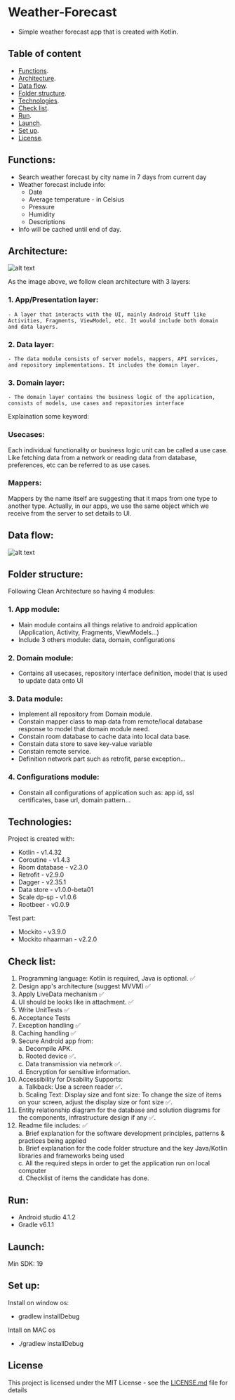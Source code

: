 # Weather-Forecast

- Simple weather forecast app that is created with Kotlin.

## Table of content
* [Functions](#functions).    
* [Architecture](#architecture).     
* [Data flow](#data-flow).    
* [Folder structure](#folder-structure).    
* [Technologies](#technologies).    
* [Check list](#check-list).    
* [Run](#run).     
* [Launch](#launch).     
* [Set up](#set-up).    
* [License](#license).     

## Functions:
- Search weather forecast by city name in 7 days from current day
- Weather forecast include info:
    - Date
    - Average temperature - in Celsius
    - Pressure
    - Humidity
    - Descriptions
- Info will be cached until end of day.

## Architecture:
![alt text](https://miro.medium.com/max/1834/1*q2AL8a9a1ZN6m5OxgLJMvg.png)

As the image above, we follow clean architecture with 3 layers:  
### 1. App/Presentation layer:  
    - A layer that interacts with the UI, mainly Android Stuff like Activities, Fragments, ViewModel, etc. It would include both domain and data layers.  
   ### 2. Data layer:    
    - The data module consists of server models, mappers, API services, and repository implementations. It includes the domain layer.
   ### 3. Domain layer:    
    - The domain layer contains the business logic of the application, consists of models, use cases and repositories interface
  
  Explaination some keyword:  
  ### Usecases:  
Each individual functionality or business logic unit can be called a use case. Like fetching data from a network or reading data from database, preferences, etc can be referred to as use cases.
### Mappers:  
Mappers by the name itself are suggesting that it maps from one type to another type. Actually, in our apps, we use the same object which we receive from the server to set details to UI.

    
## Data flow:
![alt text](https://miro.medium.com/max/3118/1*LldbQQRy3_ujZHbUU7X64Q.png)

## Folder structure:
Following Clean Architecture so having 4 modules:
### 1. App module:  
- Main module contains all things relative to android application (Application, Activity, Fragments, ViewModels...)
- Include 3 others module: data, domain, configurations
### 2. Domain module:  
- Contains all usecases, repository interface definition, model that is used to update data onto UI
### 3. Data module:  
- Implement all repository from Domain module.
- Constain mapper class to map data from remote/local database response to model that domain module need.
- Constain room database to cache data into local data base.
- Constain data store to save key-value variable
- Constain remote service.
- Definition network part such as retrofit, parse exception...
### 4. Configurations module:  
- Constain all configurations of application such as: app id, ssl certificates, base url, domain pattern...

## Technologies:
Project is created with:
* Kotlin - v1.4.32
* Coroutine - v1.4.3
* Room database - v2.3.0
* Retrofit - v2.9.0
* Dagger - v2.35.1
* Data store - v1.0.0-beta01
* Scale dp-sp - v1.0.6
* Rootbeer - v0.0.9

Test part:
* Mockito - v3.9.0
* Mockito nhaarman - v2.2.0

## Check list:
1. Programming language: Kotlin is required, Java is optional. ✅
2. Design app's architecture (suggest MVVM) ✅
3. Apply LiveData mechanism ✅
4. UI should be looks like in attachment. ✅
5. Write UnitTests ✅
6. Acceptance Tests
7. Exception handling ✅
8. Caching handling ✅
9. Secure Android app from:   
a. Decompile APK.  
b. Rooted device ✅.  
c. Data transmission via network ✅.  
d. Encryption for sensitive information.  
10. Accessibility for Disability Supports:   
a. Talkback: Use a screen reader ✅.  
b. Scaling Text: Display size and font size: To change the size of items on your screen, adjust the display size or font size ✅.  
11. Entity relationship diagram for the database and solution diagrams for the components, infrastructure design if any ✅.  
12. Readme file includes: ✅  
a. Brief explanation for the software development principles, patterns & practices being applied  
b. Brief explanation for the code folder structure and the key Java/Kotlin libraries and frameworks being used  
c. All the required steps in order to get the application run on local computer  
d. Checklist of items the candidate has done.

## Run:
* Android studio 4.1.2
* Gradle v6.1.1

## Launch:
Min SDK: 19

## Set up:
Install on window os:
* gradlew installDebug

Intall on MAC os
* ./gradlew installDebug


## License

This project is licensed under the MIT License - see the [LICENSE.md](LICENSE.md) file for details

